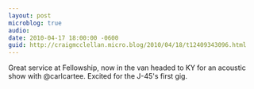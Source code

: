 ```yaml
---
layout: post
microblog: true
audio: 
date: 2010-04-17 18:00:00 -0600
guid: http://craigmcclellan.micro.blog/2010/04/18/t12409343096.html
---
```

Great service at Fellowship, now in the van headed to KY for an acoustic show with @carlcartee. Excited for the J-45's first gig.
